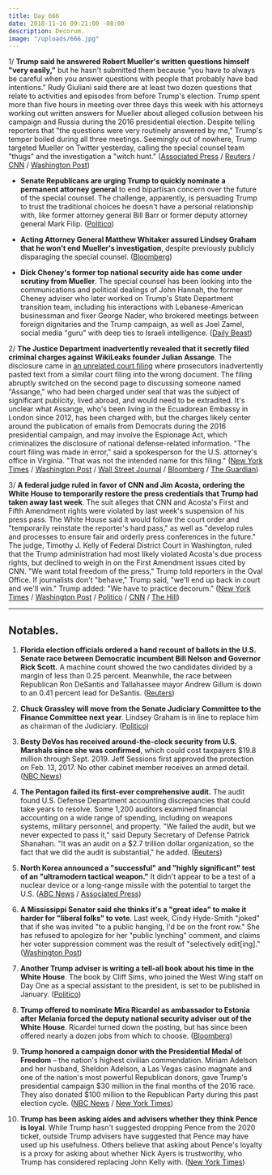 ```yaml
---
title: Day 666
date: 2018-11-16 09:21:00 -08:00
description: Decorum.
image: "/uploads/666.jpg"
---
```


1/ **Trump said he answered Robert Mueller's written questions himself "very easily,"** but he hasn't submitted them because "you have to always be careful when you answer questions with people that probably have bad intentions." Rudy Giuliani said there are at least two dozen questions that relate to activities and episodes from before Trump's election. Trump spent more than five hours in meeting over three days this week with his attorneys working out written answers for Mueller about alleged collusion between his campaign and Russia during the 2016 presidential election. Despite telling reporters that "the questions were very routinely answered by me," Trump's temper boiled during all three meetings. Seemingly out of nowhere, Trump targeted Mueller on Twitter yesterday, calling the special counsel team "thugs" and the investigation a "witch hunt." ([Associated Press](https://apnews.com/a73ec89d94dc467680874435fcfef2a6) / [Reuters](https://www.reuters.com/article/us-usa-trump-russia/trump-says-he-has-finished-answers-to-special-counsels-questions-idUSKCN1NL280) / [CNN](https://www.cnn.com/2018/11/16/politics/donald-trump-robert-mueller-investigation/index.html) / [Washington Post](https://www.washingtonpost.com/local/public-safety/us-judge-refuses-to-toss-mueller-probe-case-against-russian-firm-owned-by-putins-chef/2018/11/15/0a41e2a2-e8ed-11e8-b8dc-66cca409c180_story.html))

* **Senate Republicans are urging Trump to quickly nominate a permanent attorney general** to end bipartisan concern over the future of the special counsel. The challenge, apparently, is persuading Trump to trust the traditional choices he doesn't have a personal relationship with, like former attorney general Bill Barr or former deputy attorney general Mark Filip. ([Politico](https://www.politico.com/story/2018/11/16/matthew-whitaker-mueller-senate-republicans-995056))

* **Acting Attorney General Matthew Whitaker assured Lindsey Graham that he won't end Mueller's investigation**, despite previously publicly disparaging the special counsel. ([Bloomberg](https://www.bloomberg.com/news/articles/2018-11-16/whitaker-said-to-tell-graham-that-he-won-t-end-mueller-s-probe))

* **Dick Cheney's former top national security aide has come under scrutiny from Mueller**. The special counsel has been looking into the communications and political dealings of John Hannah, the former Cheney adviser who later worked on Trump's State Department transition team, including his interactions with Lebanese-American businessman and fixer George Nader, who brokered meetings between foreign dignitaries and the Trump campaign, as well as Joel Zamel, social media "guru" with deep ties to Israeli intelligence. ([Daily Beast](https://www.thedailybeast.com/top-cheney-aide-in-muellers-sights-as-probe-expands))

2/ **The Justice Department inadvertently revealed that it secretly filed criminal charges against WikiLeaks founder Julian Assange**.  The disclosure came in [an unrelated court filing](https://pacer-documents.s3.amazonaws.com/179/399086/18919235200.pdf) where prosecutors inadvertently pasted text from a similar court filing into the wrong document. The filing abruptly switched on the second page to discussing someone named "Assange," who had been charged under seal that was the subject of significant publicity, lived abroad, and would need to be extradited. It's unclear what Assange, who's been living in the Ecuadorean Embassy in London since 2012, has been charged with, but the charges likely center around the publication of emails from Democrats during the 2016 presidential campaign, and may involve the Espionage Act, which criminalizes the disclosure of national defense-related information. "The court filing was made in error," said a spokesperson for the U.S. attorney's office in Virginia. "That was not the intended name for this filing." ([New York Times](https://www.nytimes.com/2018/11/16/us/politics/julian-assange-indictment-wikileaks.html) / [Washington Post](https://www.washingtonpost.com/world/national-security/julian-assange-has-been-charged-prosecutors-reveal-in-inadvertent-court-filing/2018/11/15/9902e6ba-98bd-48df-b447-3e2a4638f05a_story.html) / [Wall Street Journal](https://www.wsj.com/articles/u-s-is-optimistic-it-will-prosecute-assange-1542376108) / [Bloomberg](https://www.bloomberg.com/news/articles/2018-11-16/assange-has-been-charged-u-s-prosecutors-reveal-in-filing-goof) / [The Guardian](https://www.theguardian.com/media/2018/nov/16/julian-assange-charged-in-secret-mistake-on-us-court-filing-suggests))

3/ **A federal judge ruled in favor of CNN and Jim Acosta, ordering the White House to temporarily restore the press credentials that Trump had taken away last week**. The suit alleges that CNN and Acosta's First and Fifth Amendment rights were violated by last week's suspension of his press pass. The White House said it would follow the court order and "temporarily reinstate the reporter's hard pass," as well as "develop rules and processes to ensure fair and orderly press conferences in the future." The judge, Timothy J. Kelly of Federal District Court in Washington, ruled that the Trump administration had most likely violated Acosta's due process rights, but declined to weigh in on the First Amendment issues cited by CNN. "We want total freedom of the press," Trump told reporters in the Oval Office. If journalists don't "behave," Trump said, "we'll end up back in court and we'll win." Trump added: "We have to practice decorum." ([New York Times](https://www.nytimes.com/2018/11/16/business/media/cnn-acosta-trump.html) / [Washington Post](https://www.washingtonpost.com/lifestyle/style/judge-hands-cnn-victory-in-its-bid-to-restore-jim-acostas-white-house-press-pass/2018/11/16/8bedd08a-e920-11e8-a939-9469f1166f9d_story.html) / [Politico](https://www.politico.com/story/2018/11/16/judge-orders-white-house-to-return-press-credentials-to-cnns-acosta-995512) / [CNN](https://www.cnn.com/2018/11/16/media/cnn-trump-lawsuit-hearing/index.html) / [The Hill](https://thehill.com/homenews/administration/417129-white-house-working-on-new-rules-for-reporters-in-wake-of-acosta))

---

## Notables.

 1. **Florida election officials ordered a hand recount of ballots in the U.S. Senate race between Democratic incumbent Bill Nelson and Governor Rick Scott.** A machine count showed the two candidates divided by a margin of less than 0.25 percent. Meanwhile, the race between Republican Ron DeSantis and Tallahassee mayor Andrew Gillum is down to an 0.41 percent lead for DeSantis. ([Reuters](https://www.reuters.com/article/us-usa-election-idUSKCN1NK1ZH))

 2. **Chuck Grassley will move from the Senate Judiciary Committee to the Finance Committee next year**. Lindsey Graham is in line to replace him as chairman of the Judiciary. ([Politico](https://www.politico.com/story/2018/11/16/grassley-finance-committee-996195))

 3. **Besty DeVos has received around-the-clock security from U.S. Marshals since she was confirmed**, which could cost taxpayers $19.8 million through Sept. 2019. Jeff Sessions first approved the protection on Feb. 13, 2017. No other cabinet member receives an armed detail. ([NBC News](https://www.nbcnews.com/politics/politics-news/u-s-marshals-service-spending-millions-devos-security-unusual-arrangement-n909001))

 4. **The Pentagon failed its first-ever comprehensive audit.** The audit found U.S. Defense Department accounting discrepancies that could take years to resolve. Some 1,200 auditors examined financial accounting on a wide range of spending, including on weapons systems, military personnel, and property. "We failed the audit, but we never expected to pass it," said Deputy Secretary of Defense Patrick Shanahan. "It was an audit on a $2.7 trillion dollar organization, so the fact that we did the audit is substantial," he added. ([Reuters](https://www.reuters.com/article/us-usa-pentagon-audit-idUSKCN1NK2MC))

 5. **North Korea announced a "successful" and "highly significant" test of an "ultramodern tactical weapon."** It didn't appear to be a test of a nuclear device or a long-range missile with the potential to target the U.S. ([ABC News](https://abcnews.go.com/Politics/north-korea-announces-weapons-test-pending-release-detained/story?id=59243101) / [Associated Press](https://apnews.com/957a7ebc55554e32bfb7681f5609b5f8))

 6. **A Mississippi Senator said she thinks it's a "great idea" to make it harder for "liberal folks" to vote**. Last week, Cindy Hyde-Smith "joked" that if she was invited "to a public hanging, I'd be on the front row." She has refused to apologize for her "public lynching" comment, and claims her voter suppression comment was the result of "selectively edit\[ing\]." ([Washington Post](https://www.washingtonpost.com/politics/2018/11/16/cindy-hyde-smith-its-great-idea-make-it-harder-liberal-folks-vote/))

 7. **Another Trump adviser is writing a tell-all book about his time in the White House**. The book by Cliff Sims, who joined the West Wing staff on Day One as a special assistant to the president, is set to be published in January. ([Politico](https://www.politico.com/story/2018/11/16/trump-white-house-cliff-sims-book-996198))

 8. **Trump offered to nominate Mira Ricardel as ambassador to Estonia after Melania forced the deputy national security adviser out of the White House**. Ricardel turned down the posting, but has since been offered nearly a dozen jobs from which to choose. ([Bloomberg](https://www.bloomberg.com/news/articles/2018-11-16/trump-said-to-offer-ousted-aide-ricardel-job-as-envoy-to-estonia))

 9. **Trump honored a campaign donor with the Presidential Medal of Freedom** – the nation's highest civilian commendation. Miriam Adelson and her husband, Sheldon Adelson, a Las Vegas casino magnate and one of the nation's most powerful Republican donors, gave Trump's presidential campaign $30 million in the final months of the 2016 race. They also donated $100 million to the Republican Party during this past election cycle. ([NBC News](https://www.nbcnews.com/politics/politics-news/trump-honor-donor-s-wife-presidential-award-n937101) / [New York Times](https://www.nytimes.com/2018/11/16/us/politics/presidential-medal-freedom-adelson.html))

10. **Trump has been asking aides and advisers whether they think Pence is loyal**. While Trump hasn't suggested dropping Pence from the 2020 ticket, outside Trump advisers have suggested that Pence may have used up his usefulness. Others believe that asking about Pence's loyalty is a proxy for asking about whether Nick Ayers is trustworthy, who Trump has considered replacing John Kelly with. ([New York Times](https://www.nytimes.com/2018/11/16/us/politics/mike-pence-trump-administration.html))
